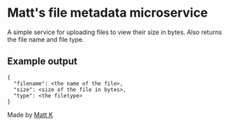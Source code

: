 Matt's file metadata microservice
=================================

A simple service for uploading files to view their size in bytes. Also returns the file name and file type.

Example output
--------------

```
{
  "filename": <the name of the file>,
  "size": <size of the file in bytes>,
  "type": <the filetype>
}
```
Made by [Matt K](https://github.com/yobananaboy)
